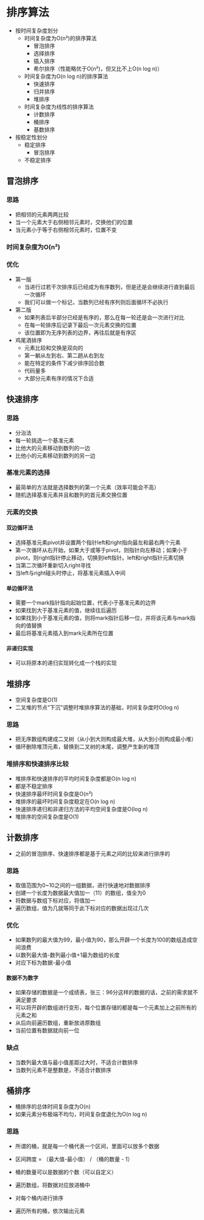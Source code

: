 # 排序算法

- 按时间复杂度划分
  - 时间复杂度为O(n²)的排序算法
    - 冒泡排序
    - 选择排序
    - 插入排序
    - 希尔排序（性能略优于O(n²)，但又比不上O(n log n)）
  - 时间复杂度为O(n log n)的排序算法
    - 快速排序
    - 归并排序
    - 堆排序
  - 时间复杂度为线性的排序算法
    - 计数排序
    - 桶排序
    - 基数排序
- 按稳定性划分
  - 稳定排序
    - 冒泡排序
  - 不稳定排序

## 冒泡排序

### 思路

- 把相邻的元素两两比较
- 当一个元素大于右侧相邻元素时，交换他们的位置
- 当元素小于等于右侧相邻元素时，位置不变

### 时间复杂度为O(n²)

### 优化

- 第一版
  - 当进行过若干次排序后已经成为有序数列，但是还是会继续进行直到最后一次循环
  - 我们可以做一个标记，当数列已经有序列则后面循环不必执行
- 第二版
  - 如果列表后半部分已经是有序的，那么在每一轮还是会一次进行对比
  - 在每一轮排序后记录下最后一次元素交换的位置
  - 该位置即为无序列表的边界，再往后就是有序区
- 鸡尾酒排序
  - 元素比较和交换是双向的
  - 第一躺从左到右、第二趟从右到左
  - 能在特定的条件下减少排序回合数
  - 代码量多
  - 大部分元素有序的情况下合适

## 快速排序

### 思路

- 分治法
- 每一轮挑选一个基准元素
- 比他大的元素移动到数列的一边
- 比他小的元素移动到数列的另一边

### 基准元素的选择

- 最简单的方法就是选择数列的第一个元素（效率可能会不高）
- 随机选择基准元素并且和数列的首元素交换位置

### 元素的交换

#### 双边循环法

- 选择基准元素pivot并设置两个指针left和right指向最左和最右两个元素
- 第一次循环从右开始，如果大于或等于pivot，则指针向左移动；如果小于pivot，则right指针停止移动，切换到left指针。left和right指针元素切换
- 当第二次循环重新切入right寻找
- 当left与right碰头时停止，将基准元素插入中间

#### 单边循环法

- 需要一个mark指针指向起始位置，代表小于基准元素的边界
- 如果找到大于基准元素的值，继续往后遍历
- 如果找到小于基准元素的值，则将mark指针后移一位，并将该元素与mark指向的值替换
- 最后将基准元素插入到mark元素所在位置

#### 非递归实现

- 可以将原本的递归实现转化成一个栈的实现

## 堆排序

- 空间复杂度是O(1)
- 二叉堆的节点“下沉”调整时堆排序算法的基础，时间复杂度时O(log n)

### 思路

- 把无序数组构建成二叉树（从小到大则构成最大堆，从大到小则构成最小堆）
- 循环删除堆顶元素，替换到二叉树的末尾，调整产生新的堆顶

### 堆排序和快速排序比较

- 堆排序和快速排序的平均时间复杂度都是O(n log n)
- 都是不稳定排序
- 快速排序最坏时间复杂度是O(n²)
- 堆排序的最坏时间复杂度稳定在O(n log n)
- 快速排序递归和非递归方法的平均空间复杂度是O(log n)
- 堆排序的空间复杂度是O(1)

## 计数排序

- 之前的冒泡排序、快速排序都是基于元素之间的比较来进行排序的

### 思路

- 取值范围为0~10之间的一组数据，进行快速地对数据排序
- 创建一个长度为数据最大值加一（11）的数组，值全为0
- 将数据与数组下标对应，将值加一
- 遍历数组，值为几就等同于此下标对应的数据出现过几次

### 优化

- 如果数列的最大值为99，最小值为90，那么开辟一个长度为100的数组造成空间浪费
- 以数列最大值-数列最小值+1最为数组的长度
- 对应下标为数据-最小值

#### 数据不为数字

- 如果存储的数据是一个成绩表，张三：96分这样的数据的话，之前的需求就不满足要求
- 可以将开辟的数组进行变形，每个位置存储的都是每一个元素加上之前所有的元素之和
- 从后向前遍历数组，重新放进原数组
- 当前位置有数据就向前一位

### 缺点

- 当数列最大值与最小值差距过大时，不适合计数排序
- 当数列元素不是整数是，不适合计数排序

## 桶排序

- 桶排序的总体时间复杂度为O(n)
- 如果元素分布极端不均匀，时间复杂度退化为O(n log n)

### 思路

- 所谓的桶，就是每一个桶代表一个区间，里面可以放多个数据

- 区间跨度 = （最大值-最小值） / （桶的数量 - 1）  

- 桶的数量可以是数据的个数（可以自定义）

- 遍历数组，将数据对应放进桶中

- 对每个桶内进行排序

- 遍历所有的桶，依次输出元素

  